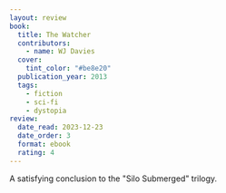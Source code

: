```yaml
---
layout: review
book:
  title: The Watcher
  contributors:
    - name: WJ Davies
  cover:
    tint_color: "#be8e20"
  publication_year: 2013
  tags:
    - fiction
    - sci-fi
    - dystopia
review:
  date_read: 2023-12-23
  date_order: 3
  format: ebook
  rating: 4
---
```


A satisfying conclusion to the "Silo Submerged" trilogy.

